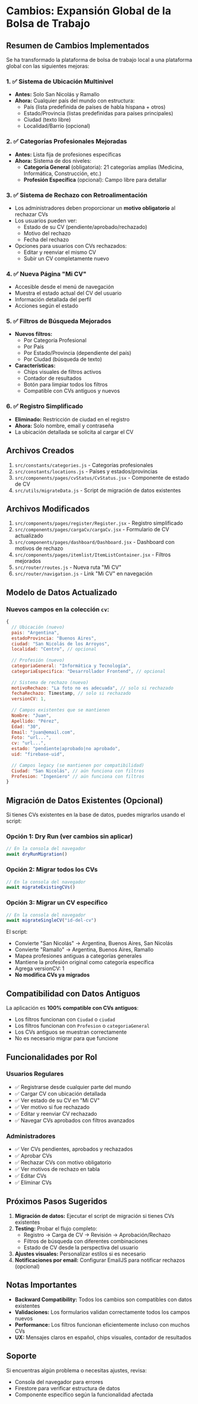 # Cambios: Expansión Global de la Bolsa de Trabajo

## Resumen de Cambios Implementados

Se ha transformado la plataforma de bolsa de trabajo local a una plataforma global con las siguientes mejoras:

### 1. ✅ Sistema de Ubicación Multinivel
- **Antes:** Solo San Nicolás y Ramallo
- **Ahora:** Cualquier país del mundo con estructura:
  - País (lista predefinida de países de habla hispana + otros)
  - Estado/Provincia (listas predefinidas para países principales)
  - Ciudad (texto libre)
  - Localidad/Barrio (opcional)

### 2. ✅ Categorías Profesionales Mejoradas
- **Antes:** Lista fija de profesiones específicas
- **Ahora:** Sistema de dos niveles:
  - **Categoría General** (obligatoria): 21 categorías amplias (Medicina, Informática, Construcción, etc.)
  - **Profesión Específica** (opcional): Campo libre para detallar

### 3. ✅ Sistema de Rechazo con Retroalimentación
- Los administradores deben proporcionar un **motivo obligatorio** al rechazar CVs
- Los usuarios pueden ver:
  - Estado de su CV (pendiente/aprobado/rechazado)
  - Motivo del rechazo
  - Fecha del rechazo
- Opciones para usuarios con CVs rechazados:
  - Editar y reenviar el mismo CV
  - Subir un CV completamente nuevo

### 4. ✅ Nueva Página "Mi CV"
- Accesible desde el menú de navegación
- Muestra el estado actual del CV del usuario
- Información detallada del perfil
- Acciones según el estado

### 5. ✅ Filtros de Búsqueda Mejorados
- **Nuevos filtros:**
  - Por Categoría Profesional
  - Por País
  - Por Estado/Provincia (dependiente del país)
  - Por Ciudad (búsqueda de texto)
- **Características:**
  - Chips visuales de filtros activos
  - Contador de resultados
  - Botón para limpiar todos los filtros
  - Compatible con CVs antiguos y nuevos

### 6. ✅ Registro Simplificado
- **Eliminado:** Restricción de ciudad en el registro
- **Ahora:** Solo nombre, email y contraseña
- La ubicación detallada se solicita al cargar el CV

## Archivos Creados

1. `src/constants/categories.js` - Categorías profesionales
2. `src/constants/locations.js` - Países y estados/provincias
3. `src/components/pages/cvStatus/CvStatus.jsx` - Componente de estado de CV
4. `src/utils/migrateData.js` - Script de migración de datos existentes

## Archivos Modificados

1. `src/components/pages/register/Register.jsx` - Registro simplificado
2. `src/components/pages/cargaCv/cargaCv.jsx` - Formulario de CV actualizado
3. `src/components/pages/dashboard/Dashboard.jsx` - Dashboard con motivos de rechazo
4. `src/components/pages/itemlist/ItemListContainer.jsx` - Filtros mejorados
5. `src/router/routes.js` - Nueva ruta "Mi CV"
6. `src/router/navigation.js` - Link "Mi CV" en navegación

## Modelo de Datos Actualizado

### Nuevos campos en la colección `cv`:

```javascript
{
  // Ubicación (nuevo)
  pais: "Argentina",
  estadoProvincia: "Buenos Aires",
  ciudad: "San Nicolás de los Arroyos",
  localidad: "Centro", // opcional
  
  // Profesión (nuevo)
  categoriaGeneral: "Informática y Tecnología",
  categoriaEspecifica: "Desarrollador Frontend", // opcional
  
  // Sistema de rechazo (nuevo)
  motivoRechazo: "La foto no es adecuada", // solo si rechazado
  fechaRechazo: Timestamp, // solo si rechazado
  versionCV: 1,
  
  // Campos existentes que se mantienen
  Nombre: "Juan",
  Apellido: "Pérez",
  Edad: "30",
  Email: "juan@email.com",
  Foto: "url...",
  cv: "url...",
  estado: "pendiente|aprobado|no aprobado",
  uid: "firebase-uid",
  
  // Campos legacy (se mantienen por compatibilidad)
  Ciudad: "San Nicolás", // aún funciona con filtros
  Profesion: "Ingeniero" // aún funciona con filtros
}
```

## Migración de Datos Existentes (Opcional)

Si tienes CVs existentes en la base de datos, puedes migrarlos usando el script:

### Opción 1: Dry Run (ver cambios sin aplicar)
```javascript
// En la consola del navegador
await dryRunMigration()
```

### Opción 2: Migrar todos los CVs
```javascript
// En la consola del navegador
await migrateExistingCVs()
```

### Opción 3: Migrar un CV específico
```javascript
// En la consola del navegador
await migrateSingleCV("id-del-cv")
```

El script:
- Convierte "San Nicolás" → Argentina, Buenos Aires, San Nicolás
- Convierte "Ramallo" → Argentina, Buenos Aires, Ramallo
- Mapea profesiones antiguas a categorías generales
- Mantiene la profesión original como categoría específica
- Agrega versionCV: 1
- **No modifica CVs ya migrados**

## Compatibilidad con Datos Antiguos

La aplicación es **100% compatible con CVs antiguos**:
- Los filtros funcionan con `Ciudad` o `ciudad`
- Los filtros funcionan con `Profesion` o `categoriaGeneral`
- Los CVs antiguos se muestran correctamente
- No es necesario migrar para que funcione

## Funcionalidades por Rol

### Usuarios Regulares
- ✅ Registrarse desde cualquier parte del mundo
- ✅ Cargar CV con ubicación detallada
- ✅ Ver estado de su CV en "Mi CV"
- ✅ Ver motivo si fue rechazado
- ✅ Editar y reenviar CV rechazado
- ✅ Navegar CVs aprobados con filtros avanzados

### Administradores
- ✅ Ver CVs pendientes, aprobados y rechazados
- ✅ Aprobar CVs
- ✅ Rechazar CVs con motivo obligatorio
- ✅ Ver motivos de rechazo en tabla
- ✅ Editar CVs
- ✅ Eliminar CVs

## Próximos Pasos Sugeridos

1. **Migración de datos:** Ejecutar el script de migración si tienes CVs existentes
2. **Testing:** Probar el flujo completo:
   - Registro → Carga de CV → Revisión → Aprobación/Rechazo
   - Filtros de búsqueda con diferentes combinaciones
   - Estado de CV desde la perspectiva del usuario
3. **Ajustes visuales:** Personalizar estilos si es necesario
4. **Notificaciones por email:** Configurar EmailJS para notificar rechazos (opcional)

## Notas Importantes

- **Backward Compatibility:** Todos los cambios son compatibles con datos existentes
- **Validaciones:** Los formularios validan correctamente todos los campos nuevos
- **Performance:** Los filtros funcionan eficientemente incluso con muchos CVs
- **UX:** Mensajes claros en español, chips visuales, contador de resultados

## Soporte

Si encuentras algún problema o necesitas ajustes, revisa:
- Consola del navegador para errores
- Firestore para verificar estructura de datos
- Componente específico según la funcionalidad afectada

